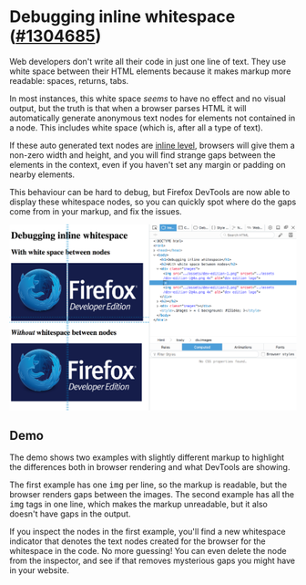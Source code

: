 # Debugging inline whitespace ([#1304685](https://bugzilla.mozilla.org/show_bug.cgi?id=1304685))

Web developers don't write all their code in just one line of text. They use white space between their HTML elements because it makes markup more readable: spaces, returns, tabs.

In most instances, this white space *seems* to have no effect and no visual output, but the truth is that when a browser parses HTML it will automatically generate anonymous text nodes for elements not contained in a node. This includes white space (which is, after all a type of text).

If these auto generated text nodes are <a href="https://developer.mozilla.org/en-US/docs/Web/Guide/CSS/Visual_formatting_model#Inline-level_elements_and_inline_boxes">inline level</a>, browsers will give them a non-zero width and height, and you will find strange gaps between the elements in the context, even if you haven't set any margin or padding on nearby elements.

This behaviour can be hard to debug, but Firefox DevTools are now able to display these whitespace nodes, so you can quickly spot where do the gaps come from in your markup, and fix the issues.

![Screenshot of demo in inspector](screenshot.png)

## Demo

The demo shows two examples with slightly different markup to highlight the differences both in browser rendering and what DevTools are showing.

The first example has one <tt>img</tt> per line, so the markup is readable, but the browser renders gaps between the images. The second example has all the <tt>img</tt> tags in one line, which makes the markup unreadable, but it also doesn't have gaps in the output.

If you inspect the nodes in the first example, you'll find a new whitespace indicator that denotes the text nodes created for the browser for the whitespace in the code. No more guessing! You can even delete the node from the inspector, and see if that removes mysterious gaps you might have in your website.
